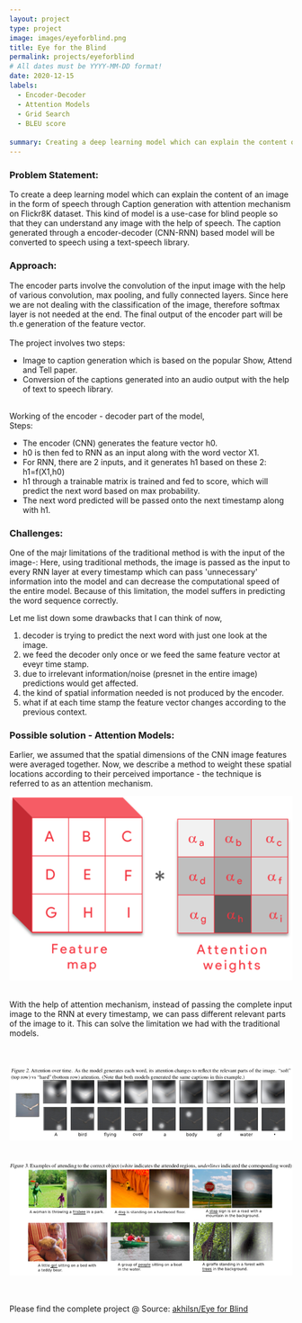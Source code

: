 ```yaml
---
layout: project
type: project
image: images/eyeforblind.png
title: Eye for the Blind
permalink: projects/eyeforblind
# All dates must be YYYY-MM-DD format!
date: 2020-12-15
labels:
  - Encoder-Decoder
  - Attention Models
  - Grid Search
  - BLEU score
  
summary: Creating a deep learning model which can explain the content of an image in the form of speech and solving challenges of traditional CNN-RNN methods with Attention Models and evaluating performance with BLEU score.
---
```


### Problem Statement:
To create a deep learning model which can explain the content of an image in the form of speech through Caption generation with attention mechanism on Flickr8K dataset. This kind of model is a use-case for blind people so that they can understand any image with the help of speech. The caption generated through a encoder-decoder (CNN-RNN) based model will be converted to speech using a text-speech library.

### Approach:

The encoder parts involve the convolution of the input image with the help of various convolution, max pooling, and fully connected layers. Since here we are not dealing with the classification of the image, therefore softmax layer is not needed at the end. The final output of the encoder part will be th.e generation of the feature vector.
<br><br>
The project involves two steps:
- Image to caption generation which is based on the popular Show, Attend and Tell paper.
- Conversion of the captions generated into an audio output with the help of text to speech library.
<br><br>

Working of the encoder - decoder part of the model, 
<br>Steps:
- The encoder (CNN) generates the feature vector h0.
- h0 is then fed to RNN as an input along with the word vector X1.
- For RNN, there are 2 inputs, and it generates h1 based on these 2: h1=f(X1,h0)
- h1 through a trainable matrix is trained and fed to score, which will predict the next word based on max probability.
- The next word predicted will be passed onto the next timestamp along with h1.

### Challenges:
One of the majr limitations of the traditional method is with the input of the image-: Here, using traditional methods, the image is passed as the input to every RNN layer at every timestamp which can pass 'unnecessary' information into the model and can decrease the computational speed of the entire model. Because of this limitation, the model suffers in predicting the word sequence correctly.

Let me list down some drawbacks that I can think of now,<br>
1. decoder is trying to predict the next word with just one look at the image.
2. we feed the decoder only once or we feed the same feature vector at eveyr time stamp.
3. due to irrelevant information/noise (presnet in the entire image) predictions would get affected.
4. the kind of spatial information needed is not produced by the encoder.
5. what if at each time stamp the feature vector changes according to the previous context.

### Possible solution - Attention Models:
Earlier, we assumed that the spatial dimensions of the CNN image features were averaged together. Now, we describe a method to weight these spatial locations according to their perceived importance - the technique is referred to as an attention mechanism.
<br>
<div style="text-align:center" class="ui large rounded images">
  <img class="ui image" src="../images/attention_weights.png"><br>
</div>
<br>

With the help of attention mechanism, instead of passing the complete input image to the RNN at every timestamp, we can pass different relevant parts of the image to it. This can solve the limitation we had with the traditional models.
<br><br>

<br>
<div style="text-align:center" class="ui large rounded images">
  <img class="ui image" src="../images/attention_over_time.png"><br><br><br>
  <img class="ui image" src="../images/attention_mechanism.png">
</div>
<br><br>

Please find the complete project @ Source: <a href="https://github.com/akhilsn/DLNeuralNetwork/tree/master/Eye%20for%20Blind"><i class="large github icon"></i>akhilsn/Eye for Blind</a>
<br><br>

